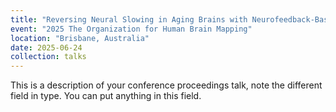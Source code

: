 ```yaml
---
title: "Reversing Neural Slowing in Aging Brains with Neurofeedback-Based Working Memory Training"
event: "2025 The Organization for Human Brain Mapping"
location: "Brisbane, Australia"
date: 2025-06-24
collection: talks
---
```


This is a description of your conference proceedings talk, note the different field in type. You can put anything in this field.

